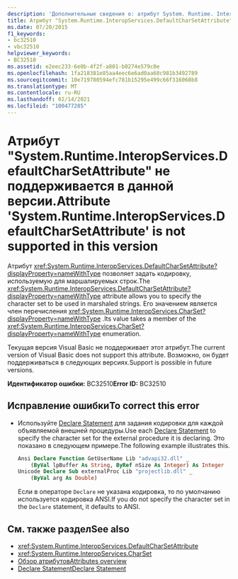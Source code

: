 ```yaml
---
description: 'Дополнительные сведения о: атрибут System. Runtime. InteropServices. DefaultCharSetAttribute не поддерживается в этой версии'
title: Атрибут "System.Runtime.InteropServices.DefaultCharSetAttribute" не поддерживается в данной версии.
ms.date: 07/20/2015
f1_keywords:
- bc32510
- vbc32510
helpviewer_keywords:
- BC32510
ms.assetid: e2eec233-6e0b-4f2f-a801-b0274e579c0e
ms.openlocfilehash: 1fa218381e85aa4eec6e6ad0aa60c981b3492789
ms.sourcegitcommit: 10e719780594efc781b15295e499c66f316068b8
ms.translationtype: MT
ms.contentlocale: ru-RU
ms.lasthandoff: 02/14/2021
ms.locfileid: "100477285"
---
```

# <a name="attribute-systemruntimeinteropservicesdefaultcharsetattribute-is-not-supported-in-this-version"></a><span data-ttu-id="a36fa-103">Атрибут "System.Runtime.InteropServices.DefaultCharSetAttribute" не поддерживается в данной версии.</span><span class="sxs-lookup"><span data-stu-id="a36fa-103">Attribute 'System.Runtime.InteropServices.DefaultCharSetAttribute' is not supported in this version</span></span>

<span data-ttu-id="a36fa-104">Атрибут <xref:System.Runtime.InteropServices.DefaultCharSetAttribute?displayProperty=nameWithType> позволяет задать кодировку, используемую для маршалируемых строк.</span><span class="sxs-lookup"><span data-stu-id="a36fa-104">The <xref:System.Runtime.InteropServices.DefaultCharSetAttribute?displayProperty=nameWithType> attribute allows you to specify the character set to be used in marshaled strings.</span></span> <span data-ttu-id="a36fa-105">Его значением является член перечисления <xref:System.Runtime.InteropServices.CharSet?displayProperty=nameWithType> .</span><span class="sxs-lookup"><span data-stu-id="a36fa-105">Its value takes a member of the <xref:System.Runtime.InteropServices.CharSet?displayProperty=nameWithType> enumeration.</span></span>  
  
 <span data-ttu-id="a36fa-106">Текущая версия Visual Basic не поддерживает этот атрибут.</span><span class="sxs-lookup"><span data-stu-id="a36fa-106">The current version of Visual Basic does not support this attribute.</span></span> <span data-ttu-id="a36fa-107">Возможно, он будет поддерживаться в следующих версиях.</span><span class="sxs-lookup"><span data-stu-id="a36fa-107">Support is possible in future versions.</span></span>  
  
 <span data-ttu-id="a36fa-108">**Идентификатор ошибки:** BC32510</span><span class="sxs-lookup"><span data-stu-id="a36fa-108">**Error ID:** BC32510</span></span>  
  
## <a name="to-correct-this-error"></a><span data-ttu-id="a36fa-109">Исправление ошибки</span><span class="sxs-lookup"><span data-stu-id="a36fa-109">To correct this error</span></span>  
  
- <span data-ttu-id="a36fa-110">Используйте [Declare Statement](../language-reference/statements/declare-statement.md) для задания кодировки для каждой объявляемой внешней процедуры.</span><span class="sxs-lookup"><span data-stu-id="a36fa-110">Use each [Declare Statement](../language-reference/statements/declare-statement.md) to specify the character set for the external procedure it is declaring.</span></span> <span data-ttu-id="a36fa-111">Это показано в следующем примере.</span><span class="sxs-lookup"><span data-stu-id="a36fa-111">The following example illustrates this.</span></span>  
  
    ```vb  
    Ansi Declare Function GetUserName Lib "advapi32.dll" _  
        (ByVal lpBuffer As String, ByRef nSize As Integer) As Integer  
    Unicode Declare Sub externalProc Lib "projectlib.dll" _  
        (ByVal arg As Double)  
    ```  
  
     <span data-ttu-id="a36fa-112">Если в операторе `Declare` не указана кодировка, то по умолчанию используется кодировка ANSI.</span><span class="sxs-lookup"><span data-stu-id="a36fa-112">If you do not specify the character set in the `Declare` statement, it defaults to ANSI.</span></span>  
  
## <a name="see-also"></a><span data-ttu-id="a36fa-113">См. также раздел</span><span class="sxs-lookup"><span data-stu-id="a36fa-113">See also</span></span>

- <xref:System.Runtime.InteropServices.DefaultCharSetAttribute>
- <xref:System.Runtime.InteropServices.CharSet>
- [<span data-ttu-id="a36fa-114">Обзор атрибутов</span><span class="sxs-lookup"><span data-stu-id="a36fa-114">Attributes overview</span></span>](../programming-guide/concepts/attributes/index.md)
- [<span data-ttu-id="a36fa-115">Declare Statement</span><span class="sxs-lookup"><span data-stu-id="a36fa-115">Declare Statement</span></span>](../language-reference/statements/declare-statement.md)
